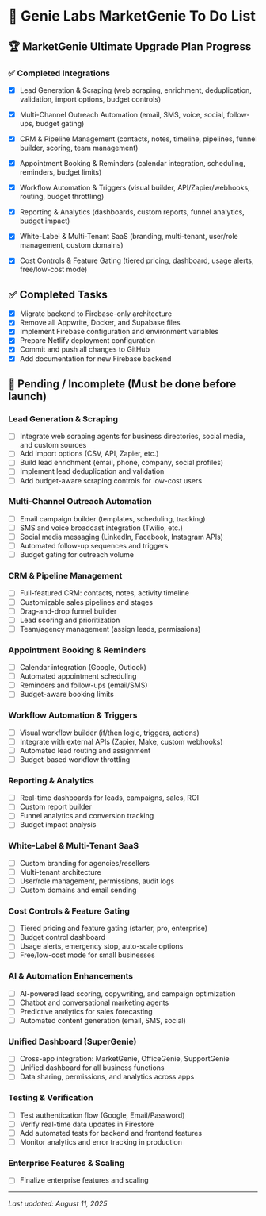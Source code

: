 # 📝 Genie Labs MarketGenie To Do List
## 🏆 MarketGenie Ultimate Upgrade Plan Progress
### ✅ Completed Integrations
- [x] Lead Generation & Scraping (web scraping, enrichment, deduplication, validation, import options, budget controls)
- [x] Multi-Channel Outreach Automation (email, SMS, voice, social, follow-ups, budget gating)
- [x] CRM & Pipeline Management (contacts, notes, timeline, pipelines, funnel builder, scoring, team management)
- [x] Appointment Booking & Reminders (calendar integration, scheduling, reminders, budget limits)
- [x] Workflow Automation & Triggers (visual builder, API/Zapier/webhooks, routing, budget throttling)
- [x] Reporting & Analytics (dashboards, custom reports, funnel analytics, budget impact)
- [x] White-Label & Multi-Tenant SaaS (branding, multi-tenant, user/role management, custom domains)
- [x] Cost Controls & Feature Gating (tiered pricing, dashboard, usage alerts, free/low-cost mode)


## ✅ Completed Tasks
- [x] Migrate backend to Firebase-only architecture
- [x] Remove all Appwrite, Docker, and Supabase files
- [x] Implement Firebase configuration and environment variables
- [x] Prepare Netlify deployment configuration
- [x] Commit and push all changes to GitHub
- [x] Add documentation for new Firebase backend

## 🔲 Pending / Incomplete (Must be done before launch)

### Lead Generation & Scraping
- [ ] Integrate web scraping agents for business directories, social media, and custom sources
- [ ] Add import options (CSV, API, Zapier, etc.)
- [ ] Build lead enrichment (email, phone, company, social profiles)
- [ ] Implement lead deduplication and validation
- [ ] Add budget-aware scraping controls for low-cost users

### Multi-Channel Outreach Automation
- [ ] Email campaign builder (templates, scheduling, tracking)
- [ ] SMS and voice broadcast integration (Twilio, etc.)
- [ ] Social media messaging (LinkedIn, Facebook, Instagram APIs)
- [ ] Automated follow-up sequences and triggers
- [ ] Budget gating for outreach volume

### CRM & Pipeline Management
- [ ] Full-featured CRM: contacts, notes, activity timeline
- [ ] Customizable sales pipelines and stages
- [ ] Drag-and-drop funnel builder
- [ ] Lead scoring and prioritization
- [ ] Team/agency management (assign leads, permissions)

### Appointment Booking & Reminders
- [ ] Calendar integration (Google, Outlook)
- [ ] Automated appointment scheduling
- [ ] Reminders and follow-ups (email/SMS)
- [ ] Budget-aware booking limits

### Workflow Automation & Triggers
- [ ] Visual workflow builder (if/then logic, triggers, actions)
- [ ] Integrate with external APIs (Zapier, Make, custom webhooks)
- [ ] Automated lead routing and assignment
- [ ] Budget-based workflow throttling

### Reporting & Analytics
- [ ] Real-time dashboards for leads, campaigns, sales, ROI
- [ ] Custom report builder
- [ ] Funnel analytics and conversion tracking
- [ ] Budget impact analysis

### White-Label & Multi-Tenant SaaS
- [ ] Custom branding for agencies/resellers
- [ ] Multi-tenant architecture
- [ ] User/role management, permissions, audit logs
- [ ] Custom domains and email sending

### Cost Controls & Feature Gating
- [ ] Tiered pricing and feature gating (starter, pro, enterprise)
- [ ] Budget control dashboard
- [ ] Usage alerts, emergency stop, auto-scale options
- [ ] Free/low-cost mode for small businesses

### AI & Automation Enhancements
- [ ] AI-powered lead scoring, copywriting, and campaign optimization
- [ ] Chatbot and conversational marketing agents
- [ ] Predictive analytics for sales forecasting
- [ ] Automated content generation (email, SMS, social)

### Unified Dashboard (SuperGenie)
- [ ] Cross-app integration: MarketGenie, OfficeGenie, SupportGenie
- [ ] Unified dashboard for all business functions
- [ ] Data sharing, permissions, and analytics across apps

### Testing & Verification
- [ ] Test authentication flow (Google, Email/Password)
- [ ] Verify real-time data updates in Firestore
- [ ] Add automated tests for backend and frontend features
- [ ] Monitor analytics and error tracking in production

### Enterprise Features & Scaling
- [ ] Finalize enterprise features and scaling

---

*Last updated: August 11, 2025*

